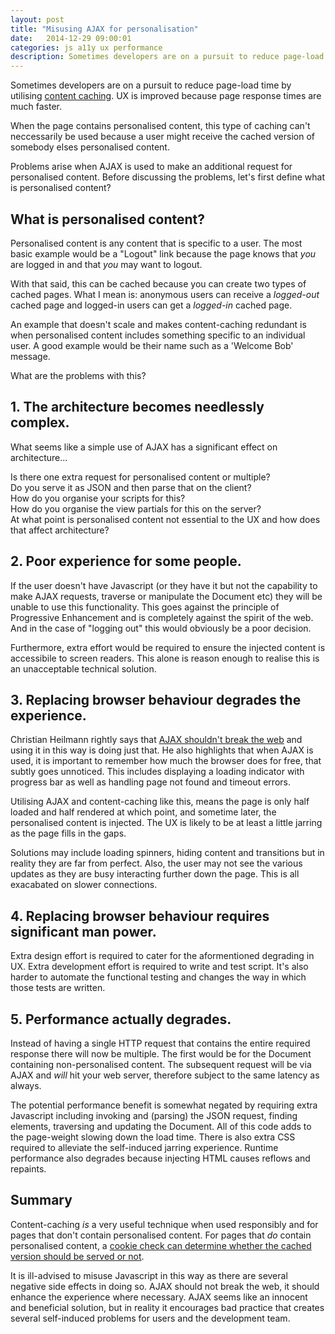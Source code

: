 ```yaml
---
layout: post
title: "Misusing AJAX for personalisation"
date:   2014-12-29 09:00:01
categories: js a11y ux performance
description: Sometimes developers are on a pursuit to reduce page-load time by utilising AJAX to get around personalised content. This is problematic.
---
```


Sometimes developers are on a pursuit to reduce page-load time by utilising [content caching](https://developer.akamai.com/stuff/Caching/Content_Caching.html). UX is improved because page response times are much faster.

When the page contains personalised content, this type of caching can't neccessarily be used because a user might receive the cached version of somebody elses personalised content.

Problems arise when AJAX is used to make an additional request for personalised content. Before discussing the problems, let's first define what is personalised content?

## What is personalised content?

Personalised content is any content that is specific to a user. The most basic example would be a "Logout" link because the page knows that *you* are logged in and that *you* may want to logout.

With that said, this can be cached because you can create two types of cached pages. What I mean is: anonymous users can receive a *logged-out* cached page and logged-in users can get a *logged-in* cached page.

An example that doesn't scale and makes content-caching redundant is when personalised content includes something specific to an individual user. A good example would be their name such as a 'Welcome Bob' message.

What are the problems with this?

## 1. The architecture becomes needlessly complex.

What seems like a simple use of AJAX has a significant effect on architecture...

Is there one extra request for personalised content or multiple?
<br>Do you serve it as JSON and then parse that on the client?
<br>How do you organise your scripts for this?
<br>How do you organise the view partials for this on the server?
<br>At what point is personalised content not essential to the UX and how does that affect architecture?

## 2. Poor experience for some people.

If the user doesn't have Javascript (or they have it but not the capability to make AJAX requests, traverse or manipulate the Document etc) they will be unable to use this functionality. This goes against the principle of Progressive Enhancement and is completely against the spirit of the web. And in the case of "logging out" this would obviously be a poor decision.

Furthermore, extra effort would be required to ensure the injected content is accessibile to screen readers. This alone is reason enough to realise this is an unacceptable technical solution.

## 3. Replacing browser behaviour degrades the experience.

Christian Heilmann rightly says that [AJAX shouldn't break the web](http://www.smashingmagazine.com/2010/02/10/some-things-you-should-know-about-ajax/) and using it in this way is doing just that. He also highlights that when AJAX is used, it is important to remember how much the browser does for free, that subtly goes unnoticed. This includes displaying a loading indicator with progress bar as well as handling page not found and timeout errors.

Utilising AJAX and content-caching like this, means the page is only half loaded and half rendered at which point, and sometime later, the personalised content is injected. The UX is likely to be at least a little jarring as the page fills in the gaps.

Solutions may include loading spinners, hiding content and transitions but in reality they are far from perfect. Also, the user may not see the various updates as they are busy interacting further down the page. This is all exacabated on slower connections.

## 4. Replacing browser behaviour requires significant man power.

Extra design effort is required to cater for the aformentioned degrading in UX. Extra development effort is required to write and test script. It's also harder to automate the functional testing and changes the way in which those tests are written.

## 5. Performance actually degrades.

Instead of having a single HTTP request that contains the entire required response there will now be multiple. The first would be for the Document containing non-personalised content. The subsequent request will be via AJAX and *will* hit your web server, therefore subject to the same latency as always.

The potential performance benefit is somewhat negated by requiring extra Javascript including invoking and (parsing) the JSON request, finding elements, traversing and updating the Document. All of this code adds to the page-weight slowing down the load time. There is also extra CSS required to alleviate the self-induced jarring experience. Runtime performance also degrades because injecting HTML causes reflows and repaints.

## Summary

Content-caching *is* a very useful technique when used responsibly and for pages that don't contain personalised content. For pages that *do* contain personalised content, a [cookie check can determine whether the cached version should be served or not](https://blogs.akamai.com/2014/05/and-you-thought-your-page-could-not-be-cached.html).

It is ill-advised to misuse Javascript in this way as there are several negative side effects in doing so. AJAX should not break the web, it should enhance the experience where necessary. AJAX seems like an innocent and beneficial solution, but in reality it encourages bad practice that creates several self-induced problems for users and the development team.

<!--

## Todo:

* https://remysharp.com/2012/04/25/mobile-battery-performance
* http://itamarst.org/writings/dynamiccaching.html
* cache invalidated means it goes to server anyway

## Comment from blog covers it off:

> I think this would be a useful technique in only special situations. It does accomplish what you want but will require multiple downloads and will make a portion of your page unaccessible to those who have disabled JS (from what I have heard that is 10% of the intenet population).

> Plus I am dubious of the savings. The reason for the caching to not have a web brower contact the website. It can just retrieve the content from cache. But if it is having to retrieve a portion of the content anyway you still have to make a HTTP request. Might as well make that response a bit bigger and get rid of the multiple requests and more complex code.

> Sounds to me like this is going a little overboard on caching. Some pages are just not designed for caching. If that is the case then implement your application to use the “If-Modified-Since” header. That way the user can make their request but get back a small response in most cases.

> I think this is premature optimization.

-->